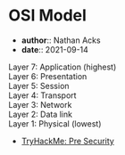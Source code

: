 # OSI Model

* **author**:: Nathan Acks  
* **date**:: 2021-09-14

Layer 7: Application (highest)  
Layer 6: Presentation  
Layer 5: Session  
Layer 4: Transport  
Layer 3: Network  
Layer 2: Data link  
Layer 1: Physical (lowest)

* [TryHackMe: Pre Security](tryhackme-pre-security.md)

